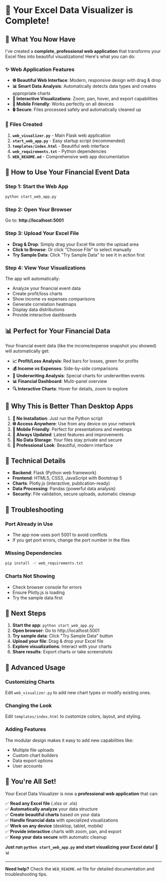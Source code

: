 # 🎉 Your Excel Data Visualizer is Complete!

## 🚀 What You Now Have

I've created a **complete, professional web application** that transforms your Excel files into beautiful visualizations! Here's what you can do:

### ✨ **Web Application Features**
- **🌐 Beautiful Web Interface**: Modern, responsive design with drag & drop
- **📊 Smart Data Analysis**: Automatically detects data types and creates appropriate charts
- **🎨 Interactive Visualizations**: Zoom, pan, hover, and export capabilities
- **📱 Mobile Friendly**: Works perfectly on all devices
- **🔒 Secure**: Files processed safely and automatically cleaned up

### 📁 **Files Created**
1. **`web_visualizer.py`** - Main Flask web application
2. **`start_web_app.py`** - Easy startup script (recommended)
3. **`templates/index.html`** - Beautiful web interface
4. **`web_requirements.txt`** - Python dependencies
5. **`WEB_README.md`** - Comprehensive web app documentation

## 🎯 **How to Use Your Financial Event Data**

### **Step 1: Start the Web App**
```bash
python start_web_app.py
```

### **Step 2: Open Your Browser**
Go to: **http://localhost:5001**

### **Step 3: Upload Your Excel File**
- **Drag & Drop**: Simply drag your Excel file onto the upload area
- **Click to Browse**: Or click "Choose File" to select manually
- **Try Sample Data**: Click "Try Sample Data" to see it in action first

### **Step 4: View Your Visualizations**
The app will automatically:
- Analyze your financial event data
- Create profit/loss charts
- Show income vs expenses comparisons
- Generate correlation heatmaps
- Display data distributions
- Provide interactive dashboards

## 📊 **Perfect for Your Financial Data**

Your financial event data (like the income/expense snapshot you showed) will automatically get:

- **📈 Profit/Loss Analysis**: Red bars for losses, green for profits
- **💰 Income vs Expenses**: Side-by-side comparisons
- **🏦 Underwriting Analysis**: Special charts for underwritten events
- **📊 Financial Dashboard**: Multi-panel overview
- **🔍 Interactive Charts**: Hover for details, zoom to explore

## 🌟 **Why This is Better Than Desktop Apps**

1. **🚀 No Installation**: Just run the Python script
2. **🌐 Access Anywhere**: Use from any device on your network
3. **📱 Mobile Friendly**: Perfect for presentations and meetings
4. **🔄 Always Updated**: Latest features and improvements
5. **💾 No Data Storage**: Your files stay private and secure
6. **🎨 Professional Look**: Beautiful, modern interface

## 🔧 **Technical Details**

- **Backend**: Flask (Python web framework)
- **Frontend**: HTML5, CSS3, JavaScript with Bootstrap 5
- **Charts**: Plotly.js (interactive, publication-ready)
- **Data Processing**: Pandas (powerful data analysis)
- **Security**: File validation, secure uploads, automatic cleanup

## 🚨 **Troubleshooting**

### **Port Already in Use**
- The app now uses port 5001 to avoid conflicts
- If you get port errors, change the port number in the files

### **Missing Dependencies**
```bash
pip install -r web_requirements.txt
```

### **Charts Not Showing**
- Check browser console for errors
- Ensure Plotly.js is loading
- Try the sample data first

## 🎯 **Next Steps**

1. **Start the app**: `python start_web_app.py`
2. **Open browser**: Go to http://localhost:5001
3. **Try sample data**: Click "Try Sample Data" button
4. **Upload your file**: Drag & drop your Excel file
5. **Explore visualizations**: Interact with your charts
6. **Share results**: Export charts or take screenshots

## 🌟 **Advanced Usage**

### **Customizing Charts**
Edit `web_visualizer.py` to add new chart types or modify existing ones.

### **Changing the Look**
Edit `templates/index.html` to customize colors, layout, and styling.

### **Adding Features**
The modular design makes it easy to add new capabilities like:
- Multiple file uploads
- Custom chart builders
- Data export options
- User accounts

## 🎉 **You're All Set!**

Your Excel Data Visualizer is now a **professional web application** that can:

✅ **Read any Excel file** (.xlsx or .xls)  
✅ **Automatically analyze** your data structure  
✅ **Create beautiful charts** based on your data  
✅ **Handle financial data** with specialized visualizations  
✅ **Work on any device** (desktop, tablet, mobile)  
✅ **Provide interactive** charts with zoom, pan, and export  
✅ **Keep your data secure** with automatic cleanup  

**Just run `python start_web_app.py` and start visualizing your Excel data!** 🚀📊

---

**Need help?** Check the `WEB_README.md` file for detailed documentation and troubleshooting tips.
